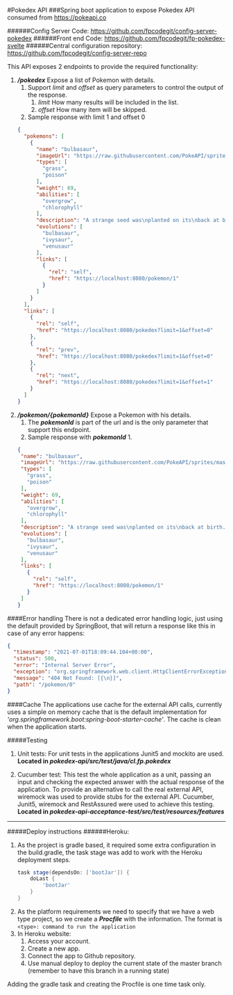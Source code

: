 #Pokedex API
###Spring boot application to expose Pokedex API consumed from https://pokeapi.co

######Config Server Code: https://github.com/fpcodegit/config-server-pokedex
######Front end Code: https://github.com/fpcodegit/fp-pokedex-svelte
######Central configuration repository: https://github.com/fpcodegit/config-server-repo

This API exposes 2 endpoints to provide the required functionality:
1. ***/pokedex*** Expose a list of Pokemon with details.
    1. Support *limit* and *offset* as query parameters to control the output of the response.
        1. *limit* How many results will be included in the list.
        1. *offset* How many item will be skipped.
    1. Sample response with limit 1 and offset 0
    ```json
    {
      "pokemons": [
        {
          "name": "bulbasaur",
          "imageUrl": "https://raw.githubusercontent.com/PokeAPI/sprites/master/sprites/pokemon/1.png",
          "types": [
            "grass",
            "poison"
          ],
          "weight": 69,
          "abilities": [
            "overgrow",
            "chlorophyll"
          ],
          "description": "A strange seed was\nplanted on its\nback at birth.\fThe plant sprouts\nand grows with\nthis POKéMON.",
          "evolutions": [
            "bulbasaur",
            "ivysaur",
            "venusaur"
          ],
          "links": [
            {
              "rel": "self",
              "href": "https://localhost:8080/pokemon/1"
            }
          ]
        }
      ],
      "links": [
        {
          "rel": "self",
          "href": "https://localhost:8080/pokedex?limit=1&offset=0"
        },
        {
          "rel": "prev",
          "href": "https://localhost:8080/pokedex?limit=1&offset=0"
        },
        {
          "rel": "next",
          "href": "https://localhost:8080/pokedex?limit=1&offset=1"
        }
      ]
    }
   ```
1. ***/pokemon/{pokemonId}*** Expose a Pokemon with his details.
    1. The ***pokemonId*** is part of the url and is the only parameter that support this endpoint.
    1. Sample response with ***pokemonId*** 1.
    ```json
   {
     "name": "bulbasaur",
     "imageUrl": "https://raw.githubusercontent.com/PokeAPI/sprites/master/sprites/pokemon/1.png",
     "types": [
       "grass",
       "poison"
     ],
     "weight": 69,
     "abilities": [
       "overgrow",
       "chlorophyll"
     ],
     "description": "A strange seed was\nplanted on its\nback at birth.\fThe plant sprouts\nand grows with\nthis POKéMON.",
     "evolutions": [
       "bulbasaur",
       "ivysaur",
       "venusaur"
     ],
     "links": [
       {
         "rel": "self",
         "href": "https://localhost:8080/pokemon/1"
       }
     ]
   }
    ```
   
####Error handling
There is not a dedicated error handling logic, just using the default provided by SpringBoot, that will return a 
response like this in case of any error happens:
```json
{
  "timestamp": "2021-07-01T18:09:44.104+00:00", 
  "status": 500,
  "error": "Internal Server Error",
  "exception": "org.springframework.web.client.HttpClientErrorException$NotFound",
  "message": "404 Not Found: [{\n}]",
  "path": "/pokemon/0"
}
```

####Cache
The applications use cache for the external API calls, currently uses a simple on memory cache that is the default 
implementation for *'org.springframework.boot:spring-boot-starter-cache'*. 
The cache is clean when the application starts.

#####Testing
1. Unit tests: For unit tests in the applications Junit5 and mockito are used. **Located in 
*pokedex-api/src/test/java/cl.fp.pokedex***

2. Cucumber test: This test the whole application as a unit, passing an input and checking the expected answer with 
the actual response of the application. To provide an alternative to call the real external API, wiremock was used to 
provide stubs for the external API. Cucumber, Junit5, wiremock and RestAssured were used to achieve this testing.
**Located in *pokedex-api-acceptance-test/src/test/resources/features***

---

#####Deploy instructions
######Heroku:
1. As the project is gradle based, it required some extra configuration in the build.gradle, the task stage was add
 to work with the Heroku deployment steps.
    ```groovy
    task stage(dependsOn: ['bootJar']) {
        doLast {
            'bootJar'
        }
    }
    ```
1. As the platform requirements we need to specify that we have a web type project, so we create a ***Procfile*** 
with the information. The format is ```<type>: command to run the application```
1. In Heroku website:
    1. Access your account.
    1. Create a new app.
    1. Connect the app to Github repository.
    1. Use manual deploy to deploy the current state of the master branch 
    (remember to have this branch in a running state)

Adding the gradle task and creating the Procfile is one time task only.
